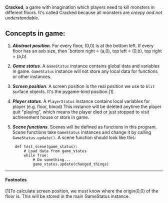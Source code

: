 **Cracked**, a game with imagination which players need to kill monsters in different floors.
 It's called Cracked because all monsters are *creepy and not understandable*.

Concepts in game:
---
1. ***Abstract position***.
    For every floor, (0,0) is at the bottom left.
    If every floor has an axb size, then `bottom right = (a,0), top left = (0,b), top right = (a,b)
2. ***Game status***.
    A `GameStatus` instance contains global data and variables in game.
    `GameStatus` instance will not store any local data for functions or other instances.
3. ***Screen position***.
    A screen position is the real position we use to `blit` surface objects.
    It's the pygame-kind position.[1]
4. ***Player status***.
    A `PlayerStatus` instance contains local variables for player (e.g. floor, blood)
    This instance will be deleted anytime the player quit \"playing\",
    which means the player died or just stopped to visit achievement house or store in game.
5. ***Scene functions***.
    Scenes will be defined as functions in this program. Scene functions take `GameStatus`
    instances and change it by calling `GameStatus.update()`.
    A scene function should look like this:

        def test_scene(game_status):
            # Load data from game_status
            while True:
                # Do something...
                game_status.update(changed_things)

---
#### Footnotes
[1]To calculate screen position, we must know where the origin(0,0) of the floor is.
This will be stored in the main GameStatus instance.